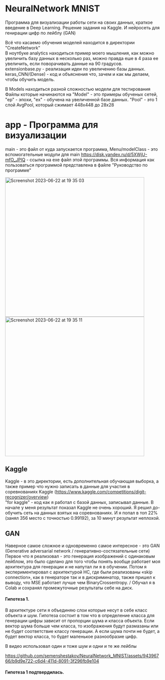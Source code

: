 # NeuralNetwork MNIST

Программа для визуализации работы сети на своих данных, краткое введение в Deep Learning. Решение задания на Kaggle. И  нейросеть для генирации цифр по лейблу (GAN)

Всё что касаемо обучения моделей находится в директории "CreateNetwork" \
В ноутбуке analytics находиться пример моего мышления, как можно увеличить базу данных в несколько раз, можно правда еше в 4 раза ее увеличить, если поворачивать данные на 90 градусов. \
extensionbase.py - реализация идеи по увеличению базы данных.\
keras_CNN/(Dense) - код и объяснения что, зачем и как мы делаем, чтобы обучить модель.

В Models находиться разной сложностью модели для тестирования
Файлы которые начинаются на "Model" - это примеры обученых сетей, "ep" - эпохи, "ex" - обучена на увеличенной базе данных.
"Pool" - это 1 слой AvgPool, который сжимает 448х448 до 28х28

# app - Программа для визуализации 
main - это файл от куда запускается программа, Menu/modelClass - это вспомогательные модули для main
https://disk.yandex.ru/d/5XWjU-mfO_JPlQ - ссылка на exe файл этой программы.
Вся информация как пользоваться программой представлена в файле "Руководство по программе"

<img width="450" alt="Screenshot 2023-06-22 at 19 35 03" src="https://github.com/posyd0moika/NeuralNetwork_MNIST/assets/94396766/3e3977db-a3b3-4a0a-aa39-b191bb58460c">
<img width="450" alt="Screenshot 2023-06-22 at 19 35 11" src="https://github.com/posyd0moika/NeuralNetwork_MNIST/assets/94396766/911f5f94-fc81-4b35-9784-42ea34f6b769">


## Kaggle
Kaggle - в это директории, есть дополнительная обучающая выборка, а также пример что нужно записать в данные для участия в соревнованиях Kaggle (https://www.kaggle.com/competitions/digit-recognizer/overview)\
"for kaggle" - код как я работал с базой данных, записывал данные.
В начале у меня результат показал Kaggle не очень хороший. Я решил до-обучить сеть на данных взятых на соревнованиях. И я попал в топ 22%(занял 356 место с точностью 0.99192), за 10 минут результат неплохой.


## GAN
Наверное самое сложное и одновременно самое интересное - это GAN (Generative adversarial network / генеративно-состязательные сети)
Первое что я реализовал - это генерация изображений с одинаковым лейблом, это было сделано для того чтобы понять вообще работает моя архитектура для генерации и не напутал ли я в обучении. 
Потом я экспериментировал с архитектурой НС, где были реализованы «skip connection», как в генераторе так и в дискриминатор, также пришел к выводу, что MSE работает лучше чем BinaryCrossentropy. /
Обучал я в Colab и сохранял промежуточные результаты себе на диск. 

#### Гипотеза 1.

В архитектуре сети я объединяю слои которые несут в себе класс объекта и шум. Гипотеза состоит в том что в определение класса для генерации цифры зависит от пропорции шума и класса объекта. 
Если вектор шума больше чем класса, то изображения будут размазаны или не будет соответствие классу генерации. А если шума почти не будет, а будет вектор класса, то будет маленькое разнообразие цифр. 

В видео использовал один и тоже шум и одни и те же лейблы

https://github.com/semenshestakov/NeuralNetwork_MNIST/assets/94396766/b9d9e722-c6d4-411d-8091-3f296fb9e104
 
#### Гипотеза 1 подтвердилась.



